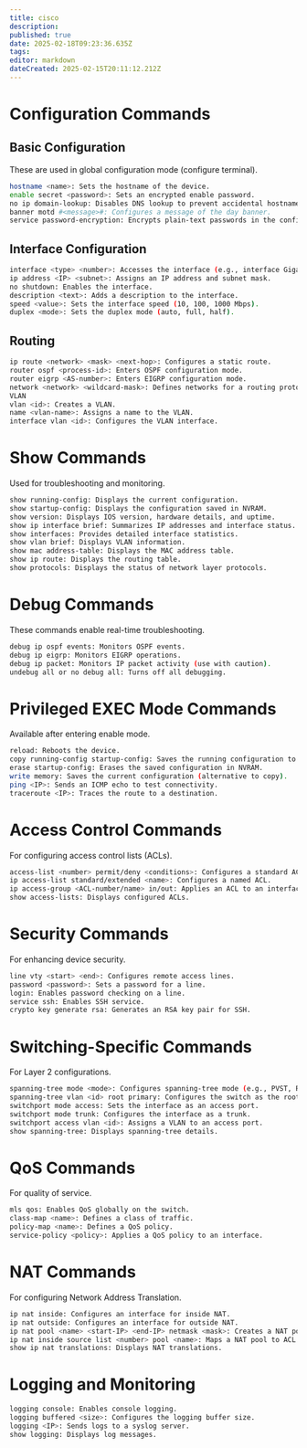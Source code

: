 ```yaml
---
title: cisco
description: 
published: true
date: 2025-02-18T09:23:36.635Z
tags: 
editor: markdown
dateCreated: 2025-02-15T20:11:12.212Z
---
```


# Configuration Commands 
## Basic Configuration
These are used in global configuration mode (configure terminal).
```bash
hostname <name>: Sets the hostname of the device.
enable secret <password>: Sets an encrypted enable password.
no ip domain-lookup: Disables DNS lookup to prevent accidental hostname resolution delays.
banner motd #<message>#: Configures a message of the day banner.
service password-encryption: Encrypts plain-text passwords in the configuration.
```

## Interface Configuration
```bash
interface <type> <number>: Accesses the interface (e.g., interface GigabitEthernet0/1).
ip address <IP> <subnet>: Assigns an IP address and subnet mask.
no shutdown: Enables the interface.
description <text>: Adds a description to the interface.
speed <value>: Sets the interface speed (10, 100, 1000 Mbps).
duplex <mode>: Sets the duplex mode (auto, full, half).
```

## Routing

```bash
ip route <network> <mask> <next-hop>: Configures a static route.
router ospf <process-id>: Enters OSPF configuration mode.
router eigrp <AS-number>: Enters EIGRP configuration mode.
network <network> <wildcard-mask>: Defines networks for a routing protocol.
VLAN
vlan <id>: Creates a VLAN.
name <vlan-name>: Assigns a name to the VLAN.
interface vlan <id>: Configures the VLAN interface.
```


# Show Commands
Used for troubleshooting and monitoring.

```bash
show running-config: Displays the current configuration.
show startup-config: Displays the configuration saved in NVRAM.
show version: Displays IOS version, hardware details, and uptime.
show ip interface brief: Summarizes IP addresses and interface status.
show interfaces: Provides detailed interface statistics.
show vlan brief: Displays VLAN information.
show mac address-table: Displays the MAC address table.
show ip route: Displays the routing table.
show protocols: Displays the status of network layer protocols.
```

# Debug Commands
These commands enable real-time troubleshooting.

```bash
debug ip ospf events: Monitors OSPF events.
debug ip eigrp: Monitors EIGRP operations.
debug ip packet: Monitors IP packet activity (use with caution).
undebug all or no debug all: Turns off all debugging.
```

# Privileged EXEC Mode Commands
Available after entering enable mode.

```bash
reload: Reboots the device.
copy running-config startup-config: Saves the running configuration to NVRAM.
erase startup-config: Erases the saved configuration in NVRAM.
write memory: Saves the current configuration (alternative to copy).
ping <IP>: Sends an ICMP echo to test connectivity.
traceroute <IP>: Traces the route to a destination.
```

# Access Control Commands
For configuring access control lists (ACLs).

```bash
access-list <number> permit/deny <conditions>: Configures a standard ACL.
ip access-list standard/extended <name>: Configures a named ACL.
ip access-group <ACL-number/name> in/out: Applies an ACL to an interface.
show access-lists: Displays configured ACLs.
```

# Security Commands
For enhancing device security.

```bash
line vty <start> <end>: Configures remote access lines.
password <password>: Sets a password for a line.
login: Enables password checking on a line.
service ssh: Enables SSH service.
crypto key generate rsa: Generates an RSA key pair for SSH.
```

# Switching-Specific Commands
For Layer 2 configurations.

```bash
spanning-tree mode <mode>: Configures spanning-tree mode (e.g., PVST, RSTP).
spanning-tree vlan <id> root primary: Configures the switch as the root bridge.
switchport mode access: Sets the interface as an access port.
switchport mode trunk: Configures the interface as a trunk.
switchport access vlan <id>: Assigns a VLAN to an access port.
show spanning-tree: Displays spanning-tree details.
```

# QoS Commands
For quality of service.

```bash
mls qos: Enables QoS globally on the switch.
class-map <name>: Defines a class of traffic.
policy-map <name>: Defines a QoS policy.
service-policy <policy>: Applies a QoS policy to an interface.
```

# NAT Commands
For configuring Network Address Translation.

```bash
ip nat inside: Configures an interface for inside NAT.
ip nat outside: Configures an interface for outside NAT.
ip nat pool <name> <start-IP> <end-IP> netmask <mask>: Creates a NAT pool.
ip nat inside source list <number> pool <name>: Maps a NAT pool to ACL traffic.
show ip nat translations: Displays NAT translations.
```

# Logging and Monitoring

```bash
logging console: Enables console logging.
logging buffered <size>: Configures the logging buffer size.
logging <IP>: Sends logs to a syslog server.
show logging: Displays log messages.
```